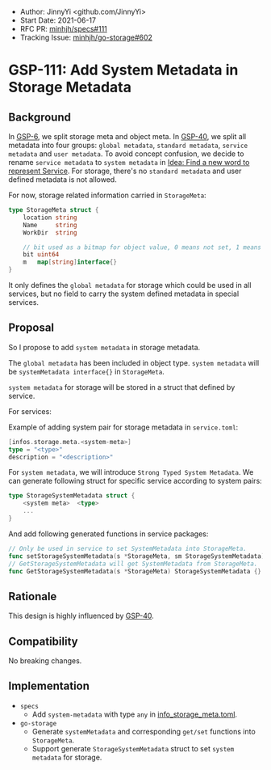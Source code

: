 - Author: JinnyYi <github.com/JinnyYi>
- Start Date: 2021-06-17
- RFC PR: [minhjh/specs#111](https://github.com/minhjh/specs/issues/111)
- Tracking Issue: [minhjh/go-storage#602](https://github.com/minhjh/go-storage/issues/602)

# GSP-111: Add System Metadata in Storage Metadata

## Background

In [GSP-6], we split storage meta and object meta. In [GSP-40], we split all metadata into four groups: `global metadata`, `standard metadata`, `service metadata` and `user metadata`. To avoid concept confusion, we decide to rename `service metadata` to `system metadata` in [Idea: Find a new word to represent Service]. For storage, there's no `standard metadata` and user defined metadata is not allowed.

For now, storage related information carried in `StorageMeta`:

```go
type StorageMeta struct {
	location string
	Name     string
	WorkDir  string

	// bit used as a bitmap for object value, 0 means not set, 1 means set
	bit uint64
	m   map[string]interface{}
}
```

It only defines the `global metadata` for storage which could be used in all services, but no field to carry the system defined metadata in special services.

## Proposal

So I propose to add `system metadata` in storage metadata.

The `global metadata` has been included in object type. `system metadata` will be `systemMetadata interface{}` in `StorageMeta`. 

`system metadata` for storage will be stored in a struct that defined by service.

For services:

Example of adding system pair for storage metadata in `service.toml`:

```go
[infos.storage.meta.<system-meta>]
type = "<type>"
description = "<description>"
```

For `system metadata`, we will introduce `Strong Typed System Metadata`. We can generate following struct for specific service according to system pairs:

```go
type StorageSystemMetadata struct {
    <system meta>  <type>
    ...
}
```

And add following generated functions in service packages:

```go
// Only be used in service to set SystemMetadata into StorageMeta.
func setStorageSystemMetadata(s *StorageMeta, sm StorageSystemMetadata) {}
// GetStorageSystemMetadata will get SystemMetadata from StorageMeta.
func GetStorageSystemMetadata(s *StorageMeta) StorageSystemMetadata {}
```

## Rationale

This design is highly influenced by [GSP-40].

## Compatibility

No breaking changes.

## Implementation

- `specs`
  - Add `system-metadata` with type `any` in [info_storage_meta.toml].
- `go-storage`
  - Generate `systemMetadata` and corresponding `get/set` functions into `StorageMeta`.
  - Support generate `StorageSystemMetadata` struct to set `system metadata` for storage.


[GSP-6]: ./6-normalize-metadata.md
[GSP-40]: ./40-unify-object-metadata.md
[Idea: Find a new word to represent Service]: https://github.com/minhjh/specs/issues/114
[info_storage_meta.toml]: ../definitions/info_storage_meta.toml

